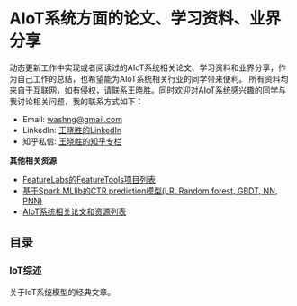 # AIoT系统方面的论文、学习资料、业界分享
动态更新工作中实现或者阅读过的AIoT系统相关论文、学习资料和业界分享，作为自己工作的总结，也希望能为AIoT系统相关行业的同学带来便利。
所有资料均来自于互联网，如有侵权，请联系王晓胜。同时欢迎对AIoT系统感兴趣的同学与我讨论相关问题，我的联系方式如下：
* Email: washng@gmail.com
* LinkedIn: [王晓胜的LinkedIn](https://www.linkedin.com/in/wshell/)
* 知乎私信: [王晓胜的知乎专栏](https://www.zhihu.com/people/shellwang)

**其他相关资源**
* [FeatureLabs的FeatureTools项目列表](https://github.com/Featuretools/featuretools)<br />
* [基于Spark MLlib的CTR prediction模型(LR, Random forest, GBDT, NN, PNN)](https://github.com/wzhe06/CTRmodel) <br />
* [AIoT系统相关论文和资源列表](https://github.com/wangxiaosheng1212/AIOT/papers) <br />



## 目录

### IoT综述
关于IoT系统模型的经典文章。
